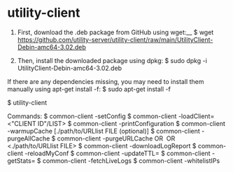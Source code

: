 # utility-client

1. First, download the .deb package from GitHub using wget:__
$ wget https://github.com/utility-server/utility-client/raw/main/UtilityClient-Debin-amc64-3.02.deb

3. Then, install the downloaded package using dpkg:
$ sudo dpkg -i UtilityClient-Debin-amc64-3.02.deb

If there are any dependencies missing, you may need to install them manually using apt-get install -f:
$ sudo apt-get install -f

$ utility-client

Commands:
$ common-client -setConfig
$ common-client -loadClient=<"CLIENT ID"/LIST>
$ common-client -printConfiguration
$ common-client -warmupCache [./path/to/URLlist FILE (optional)]
$ common-client -purgeAllCache
$ common-client -purgeURLCache <URI> OR <Image URL> OR <./path/to/URLlist FILE>
$ common-client -downloadLogReport <date>
$ common-client -reloadMyConf
$ common-client -updateTTL=<TTL>
$ common-client -getStats=<month>
$ common-client -fetchLiveLogs
$ common-client -whitelistIPs <Space separated IPV4 and IPV6>
